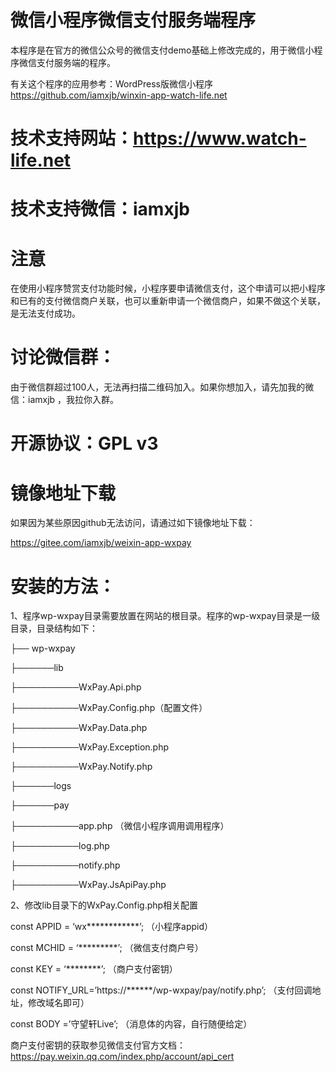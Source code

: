 # 微信小程序微信支付服务端程序

本程序是在官方的微信公众号的微信支付demo基础上修改完成的，用于微信小程序微信支付服务端的程序。

有关这个程序的应用参考：WordPress版微信小程序 https://github.com/iamxjb/winxin-app-watch-life.net 

# 技术支持网站：https://www.watch-life.net

# 技术支持微信：iamxjb

# 注意

 在使用小程序赞赏支付功能时候，小程序要申请微信支付，这个申请可以把小程序和已有的支付微信商户关联，也可以重新申请一个微信商户，如果不做这个关联，是无法支付成功。

# 讨论微信群：

由于微信群超过100人，无法再扫描二维码加入。如果你想加入，请先加我的微信：iamxjb ，我拉你入群。

# 开源协议：GPL v3

# 镜像地址下载

如果因为某些原因github无法访问，请通过如下镜像地址下载：

https://gitee.com/iamxjb/weixin-app-wxpay


# 安装的方法：

1、程序wp-wxpay目录需要放置在网站的根目录。程序的wp-wxpay目录是一级目录，目录结构如下：

├── wp-wxpay

├──────lib

├──────────WxPay.Api.php

├──────────WxPay.Config.php（配置文件）

├──────────WxPay.Data.php

├──────────WxPay.Exception.php

├──────────WxPay.Notify.php

├──────logs

├──────pay

├──────────app.php （微信小程序调用调用程序）

├──────────log.php

├──────────notify.php

├──────────WxPay.JsApiPay.php


2、修改lib目录下的WxPay.Config.php相关配置

const APPID = ‘wx************’;       （小程序appid）

const MCHID = ‘*********’;                （微信支付商户号）

const KEY = ‘********’;                         （商户支付密钥）

const NOTIFY_URL=’https://******/wp-wxpay/pay/notify.php’;          （支付回调地址，修改域名即可）

const BODY =’守望轩Live’;               （消息体的内容，自行随便给定）

商户支付密钥的获取参见微信支付官方文档：https://pay.weixin.qq.com/index.php/account/api_cert


